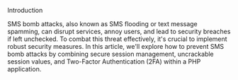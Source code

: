 Introduction

SMS bomb attacks, also known as SMS flooding or text message spamming, can disrupt services, annoy users, and lead to security breaches if left unchecked. To combat this threat effectively, it's crucial to implement robust security measures. In this article, we'll explore how to prevent SMS bomb attacks by combining secure session management, uncrackable session values, and Two-Factor Authentication (2FA) within a PHP application.
